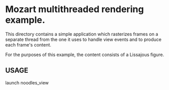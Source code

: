 # Mozart multithreaded rendering example.

This directory contains a simple application which rasterizes frames on
a separate thread from the one it uses to handle view events and to produce
each frame's content.

For the purposes of this example, the content consists of a Lissajous figure.

## USAGE

  launch noodles_view
